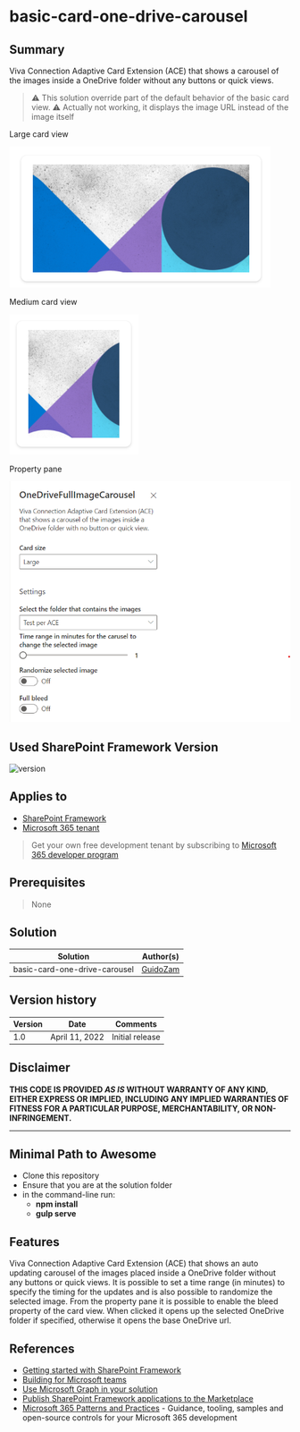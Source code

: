 # basic-card-one-drive-carousel

## Summary

Viva Connection Adaptive Card Extension (ACE) that shows a carousel of the images inside a OneDrive folder without any buttons or quick views.

>⚠️ This solution override part of the default behavior of the basic card view.
>⚠️ Actually not working, it displays the image URL instead of the image itself

Large card view

![CardView](./assets/largeCardView.png)

Medium card view

![CardView](./assets/mediumCardView.png)

Property pane

![Property Pane](./assets/PropertyPane.png)

## Used SharePoint Framework Version

![version](https://img.shields.io/badge/version-1.13-green.svg)

## Applies to

- [SharePoint Framework](https://aka.ms/spfx)
- [Microsoft 365 tenant](https://docs.microsoft.com/en-us/sharepoint/dev/spfx/set-up-your-developer-tenant)

> Get your own free development tenant by subscribing to [Microsoft 365 developer program](http://aka.ms/o365devprogram)


## Prerequisites

> None

## Solution

Solution|Author(s)
--------|---------
basic-card-one-drive-carousel | [GuidoZam](https://github.com/GuidoZam)

## Version history

Version|Date|Comments
-------|----|--------
1.0|April 11, 2022|Initial release

## Disclaimer

**THIS CODE IS PROVIDED *AS IS* WITHOUT WARRANTY OF ANY KIND, EITHER EXPRESS OR IMPLIED, INCLUDING ANY IMPLIED WARRANTIES OF FITNESS FOR A PARTICULAR PURPOSE, MERCHANTABILITY, OR NON-INFRINGEMENT.**

---

## Minimal Path to Awesome

- Clone this repository
- Ensure that you are at the solution folder
- in the command-line run:
  - **npm install**
  - **gulp serve**

## Features

Viva Connection Adaptive Card Extension (ACE) that shows an auto updating carousel of the images placed inside a OneDrive folder without any buttons or quick views.
It is possible to set a time range (in minutes) to specify the timing for the updates and is also possible to randomize the selected image.
From the property pane it is possible to enable the bleed property of the card view.
When clicked it opens up the selected OneDrive folder if specified, otherwise it opens the base OneDrive url.

## References

- [Getting started with SharePoint Framework](https://docs.microsoft.com/en-us/sharepoint/dev/spfx/set-up-your-developer-tenant)
- [Building for Microsoft teams](https://docs.microsoft.com/en-us/sharepoint/dev/spfx/build-for-teams-overview)
- [Use Microsoft Graph in your solution](https://docs.microsoft.com/en-us/sharepoint/dev/spfx/web-parts/get-started/using-microsoft-graph-apis)
- [Publish SharePoint Framework applications to the Marketplace](https://docs.microsoft.com/en-us/sharepoint/dev/spfx/publish-to-marketplace-overview)
- [Microsoft 365 Patterns and Practices](https://aka.ms/m365pnp) - Guidance, tooling, samples and open-source controls for your Microsoft 365 development
